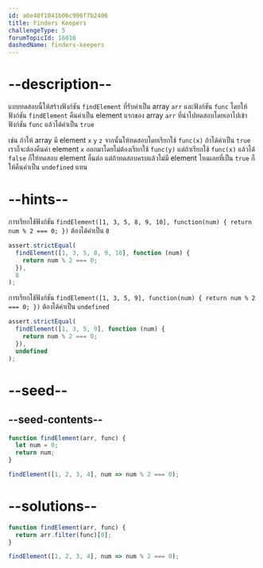 ```yaml
---
id: a6e40f1041b06c996f7b2406
title: Finders Keepers
challengeType: 5
forumTopicId: 16016
dashedName: finders-keepers
---
```


# --description--

แบบทดสอบนี้ให้สร้างฟังก์ชัน `findElement` ที่รับค่าเป็น array `arr` และฟังก์ชัน `func` 
โดยให้ฟังก์ชัน `findElement` คืนค่าเป็น element แรกของ array `arr` ที่นำไปทดสอบโดยเอาไปเข้าฟังก์ชัน `func` แล้วได้ค่าเป็น `true` 

เช่น ถ้าให้ array มี element `x` `y` `z` จากนั้นให้ทดสอบโดยเรียกใช้ `func(x)` ถ้าได้ค่าเป็น `true` เราก็จะต้องคืนค่า element `x` ออกมาโดยไม่ต้องเรียกใช้ `func(y)` แต่ถ้าเรียกใช้ `func(x)` แล้วได้ `false` ก็ให้ทดสอบ element อื่นต่อ แต่ถ้าทดสอบครบแล้วไม่มี element ไหนเลยที่เป็น `true` ก็ให้คืนค่าเป็น `undefined` แทน

# --hints--

การเรียกใช้ฟังก์ชัน `findElement([1, 3, 5, 8, 9, 10], function(num) { return num % 2 === 0; })` ต้องได้ค่าเป็น `8`

```js
assert.strictEqual(
  findElement([1, 3, 5, 8, 9, 10], function (num) {
    return num % 2 === 0;
  }),
  8
);
```

การเรียกใช้ฟังก์ชัน `findElement([1, 3, 5, 9], function(num) { return num % 2 === 0; })` ต้องได้ค่าเป็น `undefined`

```js
assert.strictEqual(
  findElement([1, 3, 5, 9], function (num) {
    return num % 2 === 0;
  }),
  undefined
);
```

# --seed--

## --seed-contents--

```js
function findElement(arr, func) {
  let num = 0;
  return num;
}

findElement([1, 2, 3, 4], num => num % 2 === 0);
```

# --solutions--

```js
function findElement(arr, func) {
  return arr.filter(func)[0];
}

findElement([1, 2, 3, 4], num => num % 2 === 0);
```
